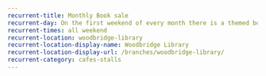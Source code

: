 ```yaml
---
recurrent-title: Monthly Book sale
recurrent-day: On the first weekend of every month there is a themed book sale
recurrent-times: all weekend
recurrent-location: woodbridge-library
recurrent-location-display-name: Woodbridge Library
recurrent-location-display-url: /branches/woodbridge-library/
recurrent-category: cafes-stalls
---
```

